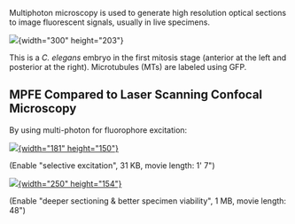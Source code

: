 Multiphoton microscopy is used to generate high resolution optical
sections to image fluorescent signals, usually in live specimens.

![](/files/worm/MPMTs.jpg){width="300" height="203"}

This is a *C. elegans* embryo in the first mitosis stage (anterior at
the left and posterior at the right). Microtubules (MTs) are labeled
using GFP.

MPFE Compared to Laser Scanning Confocal Microscopy
---------------------------------------------------

By using multi-photon for fluorophore excitation:

[![](/files/worm/MPFESelective.jpg){width="181"
height="150"}](/files/worm/MPFESelective.swf)

(Enable \"selective excitation\", 31 KB, movie length: 1\' 7\")

[![](/files/worm/MPFEDeeper.jpg){width="250"
height="154"}](/files/worm/MPFEDeeper.swf)

(Enable \"deeper sectioning & better specimen viability\", 1 MB, movie
length: 48\")
